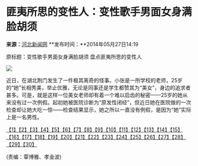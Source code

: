 # 匪夷所思的变性人：变性歌手男面女身满脸胡须

**来源：**[河北新闻网](http://photo.hebnews.cn/2014-01/26/content_3752929.htm)
**发布时间：**2014年05月27日14:19

原标题：变性歌手男面女身满脸胡须 盘点匪夷所思的变性人

![](http://www.people.com.cn/mediafile/pic/20140527/22/7474679993566320406.jpg)

近日，在湖北荆门发生了一件极其离奇的怪事。小张是一所学校的老师，25岁的“她”长相秀美，举止优雅，无论是同事还是学生都赞其为“美女”，身边的追求者甚多。可是，就是这样一位美女老师却有着一个难以启齿的秘密——25岁的她从来没有过一次例假。起初她被医院诊断为“原发性闭经”，但近日她在医院做的一次检查却让她大吃一惊——检查结果显示，她之所以一直没有例假，是因为“她”实际上是一名男性。

[【1】](/n/2014/0527/c1002-25071424.html)[【2】](/n/2014/0527/c1002-25071424-2.html)[【3】](/n/2014/0527/c1002-25071424-3.html)[【4】](/n/2014/0527/c1002-25071424-4.html)[【5】](/n/2014/0527/c1002-25071424-5.html)[【6】](/n/2014/0527/c1002-25071424-6.html)[【7】](/n/2014/0527/c1002-25071424-7.html)[【8】](/n/2014/0527/c1002-25071424-8.html)[【9】](/n/2014/0527/c1002-25071424-9.html)[【10】](/n/2014/0527/c1002-25071424-10.html)[【11】](/n/2014/0527/c1002-25071424-11.html)[【12】](/n/2014/0527/c1002-25071424-12.html)[【13】](/n/2014/0527/c1002-25071424-13.html)[【14】](/n/2014/0527/c1002-25071424-14.html)[【15】](/n/2014/0527/c1002-25071424-15.html)[【16】](/n/2014/0527/c1002-25071424-16.html)[【17】](/n/2014/0527/c1002-25071424-17.html)[【18】](/n/2014/0527/c1002-25071424-18.html)[【19】](/n/2014/0527/c1002-25071424-19.html)[【20】](/n/2014/0527/c1002-25071424-20.html)[【21】](/n/2014/0527/c1002-25071424-21.html)[【22】](/n/2014/0527/c1002-25071424-22.html)[【23】](/n/2014/0527/c1002-25071424-23.html)[【24】](/n/2014/0527/c1002-25071424-24.html)[【25】](/n/2014/0527/c1002-25071424-25.html)[【26】](/n/2014/0527/c1002-25071424-26.html)[【27】](/n/2014/0527/c1002-25071424-27.html)[【28】](/n/2014/0527/c1002-25071424-28.html)[【29】](/n/2014/0527/c1002-25071424-29.html)[【30】](/n/2014/0527/c1002-25071424-30.html)

(责编：覃博雅、孝金波)
